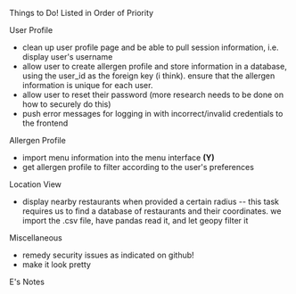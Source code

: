 Things to Do! Listed in Order of Priority

User Profile
  - clean up user profile page and be able to pull session information, i.e. display user's username 
  - allow user to create allergen profile and store information in a database, using the user_id as the foreign key (i think). ensure that the allergen information is unique for each user. 
  - allow user to reset their password (more research needs to be done on how to securely do this)
  - push error messages for logging in with incorrect/invalid credentials to the frontend

Allergen Profile
  - import menu information into the menu interface **(Y)**
  - get allergen profile to filter according to the user's preferences

Location View
  - display nearby restaurants when provided a certain radius -- this task requires us to find a database of restaurants and their coordinates. we import the .csv file, have pandas read it, and let geopy filter it

Miscellaneous
  - remedy security issues as indicated on github!
  - make it look pretty


E's Notes